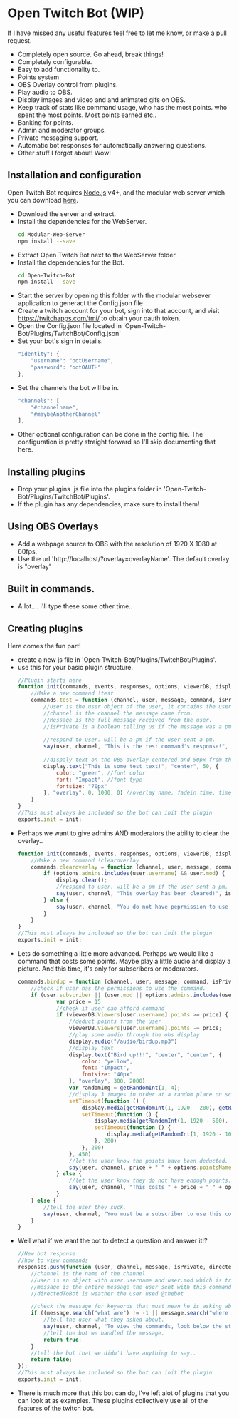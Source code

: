 # Open Twitch Bot (WIP)
If I have missed any useful features feel free to let me know, or make a pull request.
  - Completely open source. Go ahead, break things!
  - Completely configurable.
  - Easy to add functionality to.
  - Points system
  - OBS Overlay control from plugins.
  - Play audio to OBS.
  - Display images and video and and animated gifs on OBS.
  - Keep track of stats like command usage, who has the most points. who spent the most points. Most points earned etc..
  - Banking for points.
  - Admin and moderator groups.
  - Private messaging support.
  - Automatic bot responses for automatically answering questions.
  - Other stuff I forgot about! Wow!

## Installation and configuration
Open Twitch Bot requires [Node.js](https://nodejs.org/) v4+, and the modular web server which you can download [here](https://github.com/DevL0rd/Modular-Web-Server).
- Download the server and extract.
- Install the dependencies for the WebServer.
    ```sh
    cd Modular-Web-Server
    npm install --save
     ```
- Extract Open Twitch Bot next to the WebServer folder.
- Install the dependencies for the Bot.
    ```sh
    cd Open-Twitch-Bot
    npm install --save
     ```
- Start the server by opening this folder with the modular websever application to generact the Config.json file
- Create a twitch account for your bot, sign into that account, and visit https://twitchapps.com/tmi/ to obtain your oauth token.
- Open the Config.json file located in 'Open-Twitch-Bot/Plugins/TwitchBot/Config.json'
- Set your bot's sign in details.
    ```javascript
    "identity": {
		"username": "botUsername",
		"password": "botOAUTH"
	},
    ```
- Set the channels the bot will be in.
    ```javascript
    "channels": [
		"#channelname",
		"#maybeAnotherChannel"
	],
    ```
- Other optional configuration can be done in the config file. The configuration is pretty straight forward so I'll skip documenting that here.

## Installing plugins
- Drop your plugins .js file into the plugins folder in 'Open-Twitch-Bot/Plugins/TwitchBot/Plugins'.
- If the plugin has any dependencies, make sure to install them!

## Using OBS Overlays
- Add a webpage source to OBS with the resolution of 1920 X 1080 at 60fps.
- Use the url 'http://localhost/?overlay=overlayName'. The default overlay is "overlay"

## Built in commands.
- A lot.... i'll type these some other time..

## Creating plugins
Here comes the fun part!
- create a new js file in 'Open-Twitch-Bot/Plugins/TwitchBot/Plugins'.
- use this for your basic plugin structure.
    ```javascript
    //Plugin starts here
    function init(commands, events, responses, options, viewerDB, display, say, statsDb) {
        //Make a new command !test
        commands.test = function (channel, user, message, command, isPrivate) {
            //User is the user object of the user, it contains the username, and other twitch data.
            //channel is the channel the message came from.
            //Message is the full message received from the user.
            //isPrivate is a boolean telling us if the message was a pm or not.
            
            //respond to user. will be a pm if the user sent a pm.
            say(user, channel, "This is the test command's response!", isPrivate);
            
            //dispaly text on the OBS overlay centered and 50px from the top of the screen
            display.text("This is some test text!", "center", 50, {
                color: "green", //font color
                font: "Impact", //font type
                fontsize: "70px" 
            }, "overlay", 0, 1000, 0) //overlay name, fadein time, timeout, fadeouttime
        }
    }
    //This must always be included so the bot can init the plugin
    exports.init = init;
    ```
- Perhaps we want to give admins AND moderators the ability to clear the overlay..
    ```javascript
    function init(commands, events, responses, options, viewerDB, display, say, statsDb) {
        //Make a new command !clearoverlay
        commands.clearoverlay = function (channel, user, message, command, isPrivate) {
            if (options.admins.includes(user.username) && user.mod) {
                display.clear();
                //respond to user. will be a pm if the user sent a pm.
                say(user, channel, "This overlay has been cleared!", isPrivate);
            } else {
                say(user, channel, "You do not have peprmission to use this command!", isPrivate);
            }
        }
    }
    //This must always be included so the bot can init the plugin
    exports.init = init;
    ```
- Lets do something a little more advanced. Perhaps we would like a command that costs some points. Maybe play a little audio and display a picture. And this time, it's only for subscribers or moderators.
    ```javascript
    commands.birdup = function (channel, user, message, command, isPrivate) {
        //check if user has the permissions to use the command.
        if (user.subscriber || (user.mod || options.admins.includes(user.username))) {
                var price = 15
                //check if user can afford command
                if (viewerDB.Viewers[user.username].points >= price) {
                    //deduct points from the user
                    viewerDB.Viewers[user.username].points -= price;
                    //play some audio through the obs display
                    display.audio("/audio/birdup.mp3")
                    //display text
                    display.text("Bird up!!!", "center", "center", {
                        color: "yellow",
                        font: "Impact",
                        fontsize: "40px"
                    }, "overlay", 300, 2000)
                    var randomImg = getRandomInt(1, 4);
                    //display 3 images in order at a random place on screen.
                    setTimeout(function () {
                        display.media(getRandomInt(1, 1920 - 200), getRandomInt(1, 1080 - 200), 200, 200, "/img/birdup" + randomImg + ".png", "overlay", 0, 200, 0);
                        setTimeout(function () {
                            display.media(getRandomInt(1, 1920 - 500), getRandomInt(1, 1080 - 500), 500, 500, "/img/birdup" + randomImg + ".png", "overlay", 0, 200, 0);
                            setTimeout(function () {
                                display.media(getRandomInt(1, 1920 - 1000), getRandomInt(1, 1080 - 1000), 1000, 1000, "/img/birdup" + randomImg + ".png", "overlay", 0, 500, 0);
                            }, 200)
                        }, 200)
                    }, 450)
                    //let the user know the points have been deducted.
                    say(user, channel, price + " " + options.pointsName + " taken. You now have " + round(viewerDB.Viewers[user.username].points) + " " + options.pointsName + ".", isPrivate)
                } else {
                    //let the user know they do not have enough points.
                    say(user, channel, "This costs " + price + " " + options.pointsName + " but you only have " + round(viewerDB.Viewers[user.username].points) + " " + options.pointsName + ".", isPrivate)
                }
        } else {
            //tell the user they suck.
            say(user, channel, "You must be a subscriber to use this command.", isPrivate)
        }
    }
    ```
- Well what if we want the bot to detect a question and answer it!?
    ```javascript
    //New bot response
    //how to view commands
    responses.push(function (user, channel, message, isPrivate, directedToBot) {
        //channel is the name of the channel
        //user is an object with user.username and user.mod which is true or false depending on if you are a mod
        //message is the entire message the user sent with this command
        //directedToBot is weather the user used @thebot

        //check the message for keywords that must mean he is asking about the commands
        if ((message.search("what are") != -1 || message.search("where are") != -1 || message.search("how do i use") != -1) && (message.search("commands") != -1 || message.search("command") != -1)) {
            //tell the user what they asked about.
            say(user, channel, "To view the commands, look below the stream.", isPrivate);
            //tell the bot we handled the message.
            return true;
        }
        //tell the bot that we didn't have anything to say..
        return false;
    });
    //This must always be included so the bot can init the plugin
    exports.init = init;
    ```
- There is much more that this bot can do, I've left alot of plugins that you can look at as examples.
These plugins collectively use all of the features of the twitch bot.
